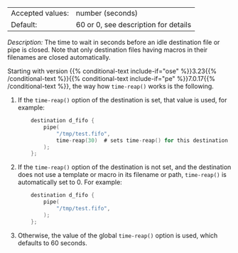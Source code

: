 ---
---
<!-- DISCLAIMER: This file is based on the syslog-ng Open Source Edition documentation https://github.com/balabit/syslog-ng-ose-guides/commit/2f4a52ee61d1ea9ad27cb4f3168b95408fddfdf2 and is used under the terms of The syslog-ng Open Source Edition Documentation License. The file has been modified by Axoflow. -->
|                  |                                      |
| ---------------- | ------------------------------------ |
| Accepted values: | number (seconds)                     |
| Default:         | 60 or 0, see description for details |

*Description:* The time to wait in seconds before an idle destination file or pipe is closed. Note that only destination files having macros in their filenames are closed automatically.

Starting with version {{% conditional-text include-if="ose" %}}3.23{{% /conditional-text %}}{{% conditional-text include-if="pe" %}}7.0.17{{% /conditional-text %}}, the way how `time-reap()` works is the following.

1.  If the `time-reap()` option of the destination is set, that value is used, for example:
    
    ```c
        destination d_fifo {
            pipe(
                "/tmp/test.fifo",
                time-reap(30)  # sets time-reap() for this destination only
            );
        };
    
    ```

2.  If the `time-reap()` option of the destination is not set, and the destination does not use a template or macro in its filename or path, `time-reap()` is automatically set to 0. For example:
    
    ```c
        destination d_fifo {
            pipe(
                "/tmp/test.fifo",
            );
        };
    
    ```

3.  Otherwise, the value of the global `time-reap()` option is used, which defaults to 60 seconds.
